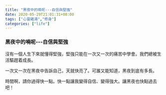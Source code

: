 ```yaml
---
title: "黑夜中的喃呢---自信與堅強"
date: 2020-05-29T21:01:31+08:00
tags: ["心靈雞湯","修身"]
categories: ["life"]
---
```

### 黑夜中的喃呢---自信與堅強
<!--more-->
沒有一個人生下來就懂得堅強，堅強只能在一次又一次的痛苦中學會。我們總被生活驅趕着成長。

一次又一次在黑夜中告訴自己，天就快亮了。可誰又能知道，黑夜到底有多長。

時間啊，請你過得快一點。快一點讓我變得自信、變得強大。讓黑夜也快點過去吧！


